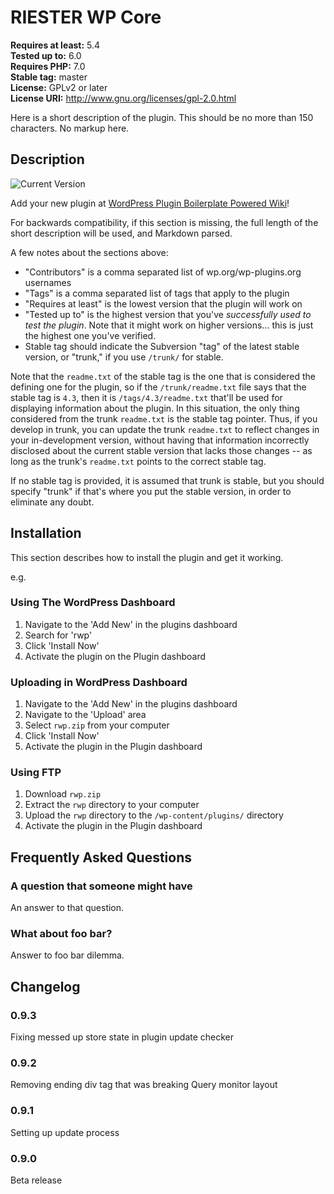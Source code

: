 # RIESTER WP Core

**Requires at least:** 5.4 \
**Tested up to:** 6.0 \
**Requires PHP:** 7.0 \
**Stable tag:** master \
**License:** GPLv2 or later \
**License URI:** http://www.gnu.org/licenses/gpl-2.0.html

Here is a short description of the plugin.  This should be no more than 150 characters.  No markup here.

## Description

<img src="https://img.shields.io/badge/version-0.9.3-blue" alt="Current Version" />

Add your new plugin at [WordPress Plugin Boilerplate Powered Wiki](https://github.com/WPBP/WordPress-Plugin-Boilerplate-Powered/wiki/Plugin-made-with-this-Boilerplate)!

For backwards compatibility, if this section is missing, the full length of the short description will be used, and Markdown parsed.

A few notes about the sections above:

*   \"Contributors\" is a comma separated list of wp.org/wp-plugins.org usernames
*   \"Tags\" is a comma separated list of tags that apply to the plugin
*   \"Requires at least\" is the lowest version that the plugin will work on
*   \"Tested up to\" is the highest version that you\'ve *successfully used to test the plugin*. Note that it might work on higher versions... this is just the highest one you\'ve verified.
*   Stable tag should indicate the Subversion \"tag\" of the latest stable version, or \"trunk,\" if you use `/trunk/` for stable.

Note that the `readme.txt` of the stable tag is the one that is considered the defining one for the plugin, so if the `/trunk/readme.txt` file says that the stable tag is `4.3`, then it is `/tags/4.3/readme.txt` that\'ll be used for displaying information about the plugin.  In this situation, the only thing considered from the trunk `readme.txt` is the stable tag pointer.  Thus, if you develop in trunk, you can update the trunk `readme.txt` to reflect changes in your in-development version, without having that information incorrectly disclosed about the current stable version that lacks those changes -- as long as the trunk\'s `readme.txt` points to the correct stable tag.

If no stable tag is provided, it is assumed that trunk is stable, but you should specify \"trunk\" if that\'s where you put the stable version, in order to eliminate any doubt.

## Installation

This section describes how to install the plugin and get it working.

e.g.

### Using The WordPress Dashboard

1. Navigate to the \'Add New\' in the plugins dashboard
2. Search for \'rwp\'
3. Click \'Install Now\'
4. Activate the plugin on the Plugin dashboard

### Uploading in WordPress Dashboard

1. Navigate to the \'Add New\' in the plugins dashboard
2. Navigate to the \'Upload\' area
3. Select `rwp.zip` from your computer
4. Click \'Install Now\'
5. Activate the plugin in the Plugin dashboard

### Using FTP

1. Download `rwp.zip`
2. Extract the `rwp` directory to your computer
3. Upload the `rwp` directory to the `/wp-content/plugins/` directory
4. Activate the plugin in the Plugin dashboard

## Frequently Asked Questions

### A question that someone might have

An answer to that question.

### What about foo bar?

Answer to foo bar dilemma.

## Changelog

### 0.9.3

Fixing messed up store state in plugin update checker

### 0.9.2

Removing ending div tag that was breaking Query monitor layout

### 0.9.1

Setting up update process

### 0.9.0

Beta release
